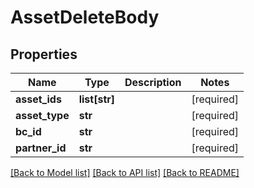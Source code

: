 # AssetDeleteBody

## Properties
Name | Type | Description | Notes
------------ | ------------- | ------------- | -------------
**asset_ids** | **list[str]** |  | [required] 
**asset_type** | **str** |  | [required] 
**bc_id** | **str** |  | [required] 
**partner_id** | **str** |  | [required] 

[[Back to Model list]](../README.md#documentation-for-models) [[Back to API list]](../README.md#documentation-for-api-endpoints) [[Back to README]](../README.md)

